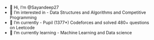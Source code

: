 - 👋 Hi, I’m @Sayandeep27
- 👀 I’m interested in - Data Structures and Algorithms and Competitive Programming
- 💞️ I’m  currently - Pupil (1377*) Codeforces and solved 480+ questions on Leetcode
- 🌱 I’m currently learning - Machine Learning and Data science


<!---
Sayandeep27/Sayandeep27 is a ✨ special ✨ repository because its `README.md` (this file) appears on your GitHub profile.
You can click the Preview link to take a look at your changes.
--->
